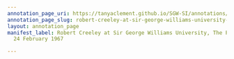 ```yaml
---
annotation_page_uri: https://tanyaclement.github.io/SGW-SI/annotations/robert-creeley-at-sir-george-williams-university-the-poetry-series-24-february-1967-canvas-1-audience-.json
annotation_page_slug: robert-creeley-at-sir-george-williams-university-the-poetry-series-24-february-1967-canvas-1-audience-
layout: annotation_page
manifest_label: Robert Creeley at Sir George Williams University, The Poetry Series,
  24 February 1967

---
```

